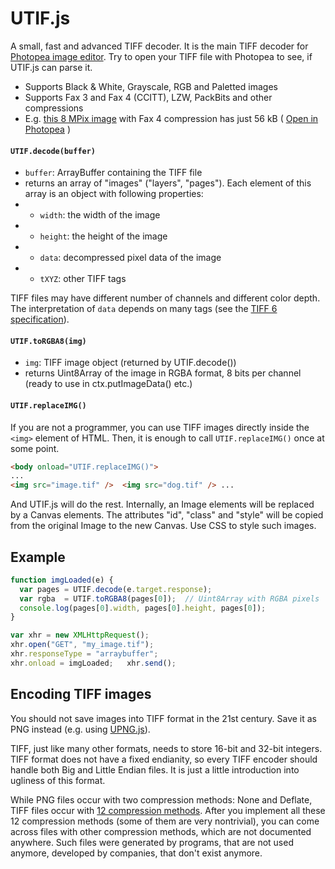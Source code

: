 # UTIF.js
A small, fast and advanced TIFF decoder. It is the main TIFF decoder for [Photopea image editor](https://www.photopea.com). Try to open your TIFF file with Photopea to see, if UTIF.js can parse it.

* Supports Black & White, Grayscale, RGB and Paletted images
* Supports Fax 3 and Fax 4 (CCITT), LZW, PackBits and other compressions
* E.g. [this 8 MPix image](//www.photopea.com/api/img/G4.TIF) with Fax 4 compression has just 56 kB ( [Open in Photopea](https://www.photopea.com?p=%7B%22files%22:%5B%22//www.photopea.com/api/img/G4.TIF%22%5D%7D) )

#### `UTIF.decode(buffer)`
* `buffer`: ArrayBuffer containing the TIFF file
* returns an array of "images" ("layers", "pages"). Each element of this array is an object with following properties:
* * `width`: the width of the image
* * `height`: the height of the image
* * `data`: decompressed pixel data of the image
* * `tXYZ`: other TIFF tags

TIFF files may have different number of channels and different color depth. The interpretation of `data` depends on many tags (see the [TIFF 6 specification](http://www.npes.org/pdf/TIFF-v6.pdf)).

#### `UTIF.toRGBA8(img)`
* `img`: TIFF image object (returned by UTIF.decode())
* returns Uint8Array of the image in RGBA format, 8 bits per channel (ready to use in ctx.putImageData() etc.)

#### `UTIF.replaceIMG()`
If you are not a programmer, you can use TIFF images directly inside the `<img>` element of HTML. Then, it is enough to call `UTIF.replaceIMG()` once at some point.
```html
<body onload="UTIF.replaceIMG()"> 
...
<img src="image.tif" />  <img src="dog.tif" /> ...
```
And UTIF.js will do the rest. Internally, an Image elements will be replaced by a Canvas elements. The attributes "id", "class" and "style" will be copied from the original Image to the new Canvas. Use CSS to style such images.

## Example

```javascript
function imgLoaded(e) {
  var pages = UTIF.decode(e.target.response);
  var rgba  = UTIF.toRGBA8(pages[0]);  // Uint8Array with RGBA pixels
  console.log(pages[0].width, pages[0].height, pages[0]);
}

var xhr = new XMLHttpRequest();
xhr.open("GET", "my_image.tif");
xhr.responseType = "arraybuffer";
xhr.onload = imgLoaded;   xhr.send();
```

## Encoding TIFF images

You should not save images into TIFF format in the 21st century. Save it as PNG instead (e.g. using [UPNG.js](https://github.com/photopea/UPNG.js)).

TIFF, just like many other formats, needs to store 16-bit and 32-bit integers. TIFF format does not have a fixed endianity, so every TIFF encoder should handle both Big and Little Endian files. It is just a little introduction into ugliness of this format.

While PNG files occur with two compression methods: None and Deflate, TIFF files occur with [12 compression methods](https://en.wikipedia.org/wiki/TIFF#TIFF_Compression_Tag). After you implement all these 12 compression methods (some of them are very nontrivial), you can come across files with other compression methods, which are not documented anywhere. Such files were generated by programs, that are not used anymore, developed by companies, that don't exist anymore.
